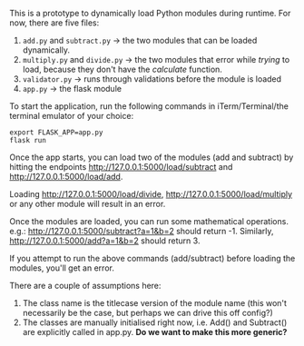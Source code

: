 This is a prototype to dynamically load Python modules during runtime. For now,
there are five files:

1. `add.py` and `subtract.py` -> the two modules that can be loaded dynamically.
2. `multiply.py` and `divide.py` -> the two modules that error while _trying_ to
   load, because they don't have the _calculate_ function.
3. `validator.py` -> runs through validations before the module is loaded
4. `app.py` -> the flask module

To start the application, run the following commands in iTerm/Terminal/the
terminal emulator of your choice:
```
export FLASK_APP=app.py
flask run
```
Once the app starts, you can load two of the modules (add and subtract) by
hitting the endpoints http://127.0.0.1:5000/load/subtract and
http://127.0.0.1:5000/load/add. 

Loading http://127.0.0.1:5000/load/divide, http://127.0.0.1:5000/load/multiply
or any other module will result in an error. 

Once the modules are loaded, you can run some mathematical operations. 
e.g.: http://127.0.0.1:5000/subtract?a=1&b=2 should return -1. 
Similarly, http://127.0.0.1:5000/add?a=1&b=2 should return 3. 

If you attempt to run the above commands (add/subtract) before loading the
modules, you'll get an error.

There are a couple of assumptions here:
1. The class name is the titlecase version of the module name (this won't
   necessarily be the case, but perhaps we can drive this off config?)
2. The classes are manually initialised right now, i.e. Add() and Subtract() are
   explicitly called in app.py. **Do we want to make this more generic?**
